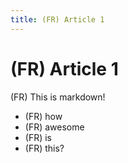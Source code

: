 ```yaml
---
title: (FR) Article 1
---
```


# (FR) Article 1

(FR) This is markdown!

- (FR) how
- (FR) awesome
- (FR) is
- (FR) this?
